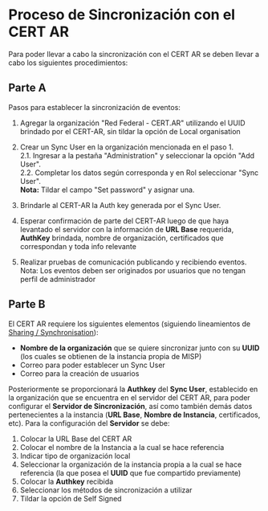 # Proceso de Sincronización con el CERT AR

Para poder llevar a cabo la sincronización con el CERT AR se deben llevar a cabo los siguientes procedimientos:

## Parte A

Pasos para establecer la sincronización de eventos:

1. Agregar la organización "Red Federal - CERT.AR" utilizando el UUID brindado por el CERT-AR, sin tildar la opción de Local organisation

2. Crear un Sync User en la organización mencionada en el paso 1.  
	2.1. Ingresar a la pestaña "Administration" y seleccionar la opción "Add User".  
	2.2. Completar los datos según corresponda y en Rol seleccionar "Sync User".  
	**Nota:** Tildar el campo "Set password" y asignar una.   

3. Brindarle al CERT-AR la Auth key generada por el Sync User.

4. Esperar confirmación de parte del CERT-AR luego de que haya levantado el servidor con la información de **URL Base** requerida, **AuthKey** brindada, nombre de organización, certificados que correspondan y toda info relevante

5. Realizar pruebas de comunicación publicando y recibiendo eventos.
Nota: Los eventos deben ser originados por usuarios que no tengan perfil de administrador

## Parte B

El CERT AR requiere los siguientes elementos (siguiendo lineamientos de [Sharing / Synchronisation]):

  - **Nombre de la organización** que se quiere sincronizar junto con su **UUID** (los cuales se obtienen de la instancia propia de MISP)
  - Correo para poder establecer un Sync User
  - Correo para la creación de usuarios

Posteriormente se proporcionará la **Authkey** del **Sync User**, establecido en la organización que se encuentra en el servidor del CERT AR, para poder configurar el **Servidor de Sincronización**, así como también demás datos pertenecientes a la instancia (**URL Base**, **Nombre de Instancia**, certificados, etc).
Para la configuración del **Servidor** se debe: 
1. Colocar la URL Base del CERT AR
2. Colocar el nombre de la Instancia a la cual se hace referencia
3. Indicar tipo de organización local
4. Seleccionar la organización de la instancia propia a la cual se hace referencia (la que posea el **UUID** que fue compartido previamente)
5. Colocar la **Authkey** recibida
6. Seleccionar los métodos de sincronización a utilizar
7. Tildar la opción de Self Signed

[Sharing / Synchronisation]: <https://www.circl.lu/doc/misp/sharing/>

